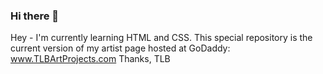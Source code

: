 ### Hi there 👋

<!--
**tlbartprojects/tlbartprojects** is a ✨ _special_ ✨ repository because its `README.md` (this file) appears on your GitHub profile.

Here are some ideas to get you started:

- 🔭 I’m currently working on ...
- 🌱 I’m currently learning 
- 👯 I’m looking to collaborate on ...
- 🤔 I’m looking for help with ...
- 💬 Ask me about ...
- 📫 How to reach me: ...
- 😄 Pronouns: ...
- ⚡ Fun fact: ...
-->
Hey - I'm currently learning HTML and CSS.  This special repository is the current version of my artist page hosted at GoDaddy: www.TLBArtProjects.com
Thanks, TLB
